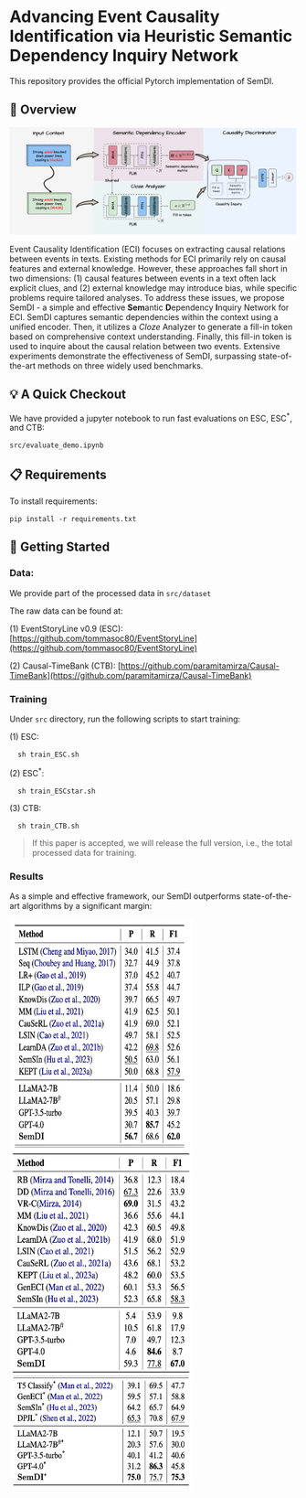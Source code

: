 # Advancing Event Causality Identification via Heuristic Semantic Dependency Inquiry Network

This repository provides the official Pytorch implementation of SemDI.

## :telescope: Overview

<img src="./imgs/SemDI.png"/>

Event Causality Identification (ECI) focuses on extracting causal relations between events in texts. Existing methods for ECI primarily rely on causal features and external knowledge. However, these approaches fall short in two dimensions: (1) causal features between events in a text often lack explicit clues, and (2) external knowledge may introduce bias, while specific problems require tailored analyses. To address these issues, we propose SemDI - a simple and effective **Sem**antic **D**ependency **I**nquiry Network for ECI. SemDI captures semantic dependencies within the context using a unified encoder. Then, it utilizes a *Cloze* Analyzer to generate a fill-in token based on comprehensive context understanding. Finally, this fill-in token is used to inquire about the causal relation between two events. Extensive experiments demonstrate the effectiveness of SemDI, surpassing state-of-the-art methods on three widely used benchmarks.

## :bulb: A Quick Checkout

We have provided a jupyter notebook to run fast evaluations on ESC, ESC<sup>*</sup>, and CTB:

```eval
src/evaluate_demo.ipynb
```

## :clipboard: Requirements

To install requirements:

```setup
pip install -r requirements.txt
```

## :rocket: Getting Started

### Data:
We provide part of the processed data in `src/dataset`

The raw data can be found at:

(1) EventStoryLine v0.9 (ESC): [https://github.com/tommasoc80/EventStoryLine](https://github.com/tommasoc80/EventStoryLine)

(2) Causal-TimeBank (CTB): [https://github.com/paramitamirza/Causal-TimeBank](https://github.com/paramitamirza/Causal-TimeBank)


### Training

Under `src` directory, run the following scripts to start training: 

(1) ESC: 
```
  sh train_ESC.sh
```

(2) ESC<sup>*</sup>: 
```
  sh train_ESCstar.sh
```

(3) CTB: 
```
  sh train_CTB.sh
```

> If this paper is accepted, we will release the full version, i.e., the total processed data for training.


### Results

As a simple and effective framework, our SemDI outperforms state-of-the-art algorithms by a significant margin:

<img src="./imgs/ESC.png" alt="Table1" width="320" height="400" style="vertical-align:middle;"/> <img src="./imgs/CTB.png" alt="Table2" width="320" height="400" style="vertical-align:middle;"/><img src="./imgs/ESCstar.png" alt="Table2" width="320" height="200" style="vertical-align:middle;"/>




